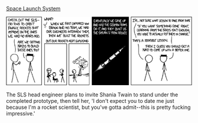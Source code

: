 [Space Launch System](https://xkcd.com/984)

![Space Launch System](./random_comic.png)

The SLS head engineer plans to invite Shania Twain to stand under the completed prototype, then tell her, 'I don't expect you to date me just because I'm a rocket scientist, but you've gotta admit--this is pretty fucking impressive.'

